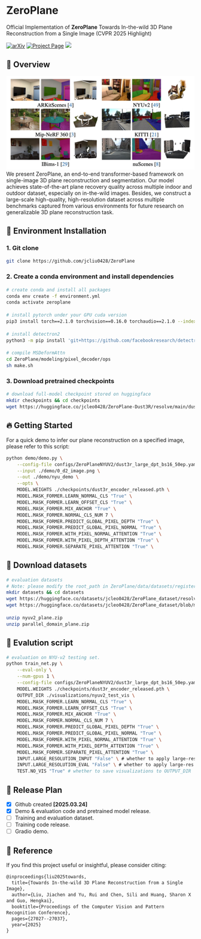 # ZeroPlane
Official Implementation of **ZeroPlane** Towards In-the-wild 3D Plane Reconstruction from a Single Image (CVPR 2025 Highlight)

<a href="https://arxiv.org/pdf/2506.02493"><img src="https://img.shields.io/badge/arXiv-2506.02493-b31b1b" alt="arXiv"></a> <a href="https://github.com/jcliu0428/ZeroPlane"><img src="https://img.shields.io/badge/Project_Page-green" alt="Project Page"></a> <a href=""><img src="https://img.shields.io/badge/%F0%9F%A4%97%20Hugging%20Face-Demo-blue"></a>


## 📖 Overview
![Zeroplane](imgs/teaser.png)
We present ZeroPlane, an end-to-end transformer-based framework on single-image 3D plane reconstruction and segmentation. Our model achieves state-of-the-art plane recovery quality across multiple indoor and outdoor dataset, especially on in-the-wild images. Besides, we construct a large-scale high-quality, high-resolution dataset across multiple benchmarks captured from various environments for future research on generalizable 3D plane reconstruction task.

## 🔨 Environment Installation
### 1. Git clone

```bash
git clone https://github.com/jcliu0428/ZeroPlane
```
### 2. Create a conda environment and install dependencies

```bash
# create conda and install all packages
conda env create -f environment.yml
conda activate zeroplane

# install pytorch under your GPU cuda version
pip3 install torch==2.1.0 torchvision==0.16.0 torchaudio==2.1.0 --index-url https://download.pytorch.org/whl/cu121

# install detectron2
python3 -m pip install 'git+https://github.com/facebookresearch/detectron2.git'

# compile MSDeformAttn
cd ZeroPlane/modeling/pixel_decoder/ops
sh make.sh
```

### 3. Download pretrained checkpoints

```bash
# download full-model checkpoint stored on huggingface
mkdir checkpoints && cd checkpoints
wget https://huggingface.co/jcleo0428/ZeroPlane-Dust3R/resolve/main/dust3r_encoder_released.pth
```

## 🔥 Getting Started
For a quick demo to infer our plane reconstruction on a specified image, please refer to this script:

```bash
python demo/demo.py \
    --config-file configs/ZeroPlaneNYUV2/dust3r_large_dpt_bs16_50ep.yaml \
    --input ./demo/0_d2_image.png \
    --out ./demo/nyu_demo \
    --opts \
    MODEL.WEIGHTS ./checkpoints/dust3r_encoder_released.pth \
    MODEL.MASK_FORMER.LEARN_NORMAL_CLS "True" \
    MODEL.MASK_FORMER.LEARN_OFFSET_CLS "True" \
    MODEL.MASK_FORMER.MIX_ANCHOR "True" \
    MODEL.MASK_FORMER.NORMAL_CLS_NUM 7 \
    MODEL.MASK_FORMER.PREDICT_GLOBAL_PIXEL_DEPTH "True" \
    MODEL.MASK_FORMER.PREDICT_GLOBAL_PIXEL_NORMAL "True" \
    MODEL.MASK_FORMER.WITH_PIXEL_NORMAL_ATTENTION "True" \
    MODEL.MASK_FORMER.WITH_PIXEL_DEPTH_ATTENTION "True" \
    MODEL.MASK_FORMER.SEPARATE_PIXEL_ATTENTION "True" \
```

## 🔗 Download datasets
```bash
# evaluation datasets
# Note: please modify the root_path in ZeroPlane/data/datasets/register_your_dataset.py if you would like to place the data in your specified directory.
mkdir datasets && cd datasets
wget https://huggingface.co/datasets/jcleo0428/ZeroPlane_dataset/resolve/main/nyuv2_plane.zip
wget https://huggingface.co/datasets/jcleo0428/ZeroPlane_dataset/blob/main/parallel_domain_plane.zip

unzip nyuv2_plane.zip
unzip parallel_domain_plane.zip
```

## 📜 Evalution script
```bash
# evaluation on NYU-v2 testing set.
python train_net.py \
    --eval-only \
    --num-gpus 1 \
    --config-file configs/ZeroPlaneNYUV2/dust3r_large_dpt_bs16_50ep.yaml \
    MODEL.WEIGHTS ./checkpoints/dust3r_encoder_released.pth \
    OUTPUT_DIR ./visualizations/nyuv2_test_vis \
    MODEL.MASK_FORMER.LEARN_NORMAL_CLS "True" \
    MODEL.MASK_FORMER.LEARN_OFFSET_CLS "True" \
    MODEL.MASK_FORMER.MIX_ANCHOR "True" \
    MODEL.MASK_FORMER.NORMAL_CLS_NUM 7 \
    MODEL.MASK_FORMER.PREDICT_GLOBAL_PIXEL_DEPTH "True" \
    MODEL.MASK_FORMER.PREDICT_GLOBAL_PIXEL_NORMAL "True" \
    MODEL.MASK_FORMER.WITH_PIXEL_NORMAL_ATTENTION "True" \
    MODEL.MASK_FORMER.WITH_PIXEL_DEPTH_ATTENTION "True" \
    MODEL.MASK_FORMER.SEPARATE_PIXEL_ATTENTION "True" \
    INPUT.LARGE_RESOLUTION_INPUT "False" \ # whether to apply large-res input
    INPUT.LARGE_RESOLUTION_EVAL "False" \ # whether to apply large-res evaluation
    TEST.NO_VIS "True" # whether to save visualizations to OUTPUT_DIR
```


## 🚀 Release Plan
* [x] Github created **[2025.03.24]**
* [x] Demo & evaluation code and pretrained model release.
* [ ] Training and evaluation dataset.
* [ ] Training code release. 
* [ ] Gradio demo.

## 📜 Reference
If you find this project useful or insightful, please consider citing:
```
@inproceedings{liu2025towards,
  title={Towards In-the-wild 3D Plane Reconstruction from a Single Image},
  author={Liu, Jiachen and Yu, Rui and Chen, Sili and Huang, Sharon X and Guo, Hengkai},
  booktitle={Proceedings of the Computer Vision and Pattern Recognition Conference},
  pages={27027--27037},
  year={2025}
}
```
